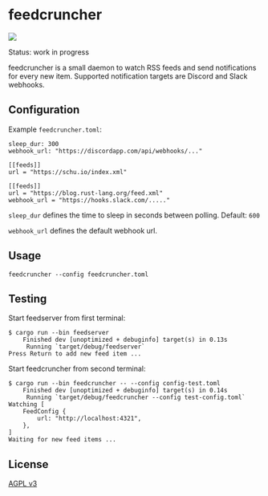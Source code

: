 # feedcruncher

![](https://github.com/schu/feedcruncher/workflows/feedcruncher-ci/badge.svg)

Status: work in progress

feedcruncher is a small daemon to watch RSS feeds and send notifications for every new item.
Supported notification targets are Discord and Slack webhooks.

## Configuration

Example `feedcruncher.toml`:

```
sleep_dur: 300
webhook_url: "https://discordapp.com/api/webhooks/..."

[[feeds]]
url = "https://schu.io/index.xml"

[[feeds]]
url = "https://blog.rust-lang.org/feed.xml"
webhook_url = "https://hooks.slack.com/....."
```

`sleep_dur` defines the time to sleep in seconds between polling. Default: `600`

`webhook_url` defines the default webhook url.

## Usage

```
feedcruncher --config feedcruncher.toml
```

## Testing

Start feedserver from first terminal:

```
$ cargo run --bin feedserver
    Finished dev [unoptimized + debuginfo] target(s) in 0.13s
     Running `target/debug/feedserver`
Press Return to add new feed item ...
```

Start feedcruncher from second terminal:

```
$ cargo run --bin feedcruncher -- --config config-test.toml
    Finished dev [unoptimized + debuginfo] target(s) in 0.14s
     Running `target/debug/feedcruncher --config test-config.toml`
Watching [
    FeedConfig {
        url: "http://localhost:4321",
    },
]
Waiting for new feed items ...
```

## License

[AGPL v3](https://www.gnu.org/licenses/agpl-3.0.en.html)
